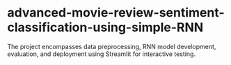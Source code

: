 # advanced-movie-review-sentiment-classification-using-simple-RNN
The project encompasses data preprocessing, RNN model development, evaluation, and deployment using Streamlit for interactive testing.
